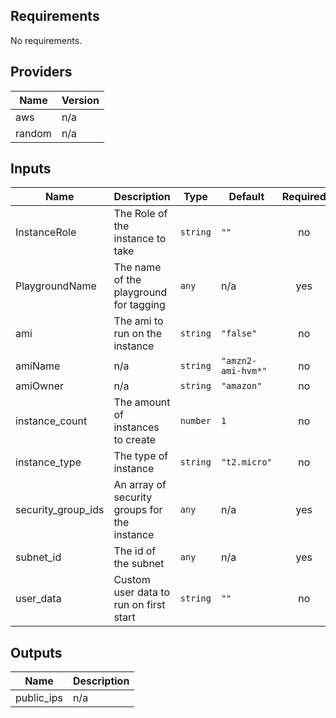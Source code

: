 ## Requirements

No requirements.

## Providers

| Name | Version |
|------|---------|
| aws | n/a |
| random | n/a |

## Inputs

| Name | Description | Type | Default | Required |
|------|-------------|------|---------|:--------:|
| InstanceRole | The Role of the instance to take | `string` | `""` | no |
| PlaygroundName | The name of the playground for tagging | `any` | n/a | yes |
| ami | The ami to run on the instance | `string` | `"false"` | no |
| amiName | n/a | `string` | `"amzn2-ami-hvm*"` | no |
| amiOwner | n/a | `string` | `"amazon"` | no |
| instance\_count | The amount of instances to create | `number` | `1` | no |
| instance\_type | The type of instance | `string` | `"t2.micro"` | no |
| security\_group\_ids | An array of security groups for the instance | `any` | n/a | yes |
| subnet\_id | The id of the subnet | `any` | n/a | yes |
| user\_data | Custom user data to run on first start | `string` | `""` | no |

## Outputs

| Name | Description |
|------|-------------|
| public\_ips | n/a |

